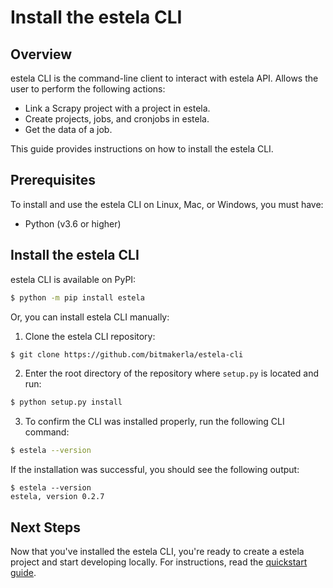 # Install the estela CLI

## Overview
estela CLI is the command-line client to interact with estela API.
Allows the user to perform the following actions:

- Link a Scrapy project with a project in estela.
- Create projects, jobs, and cronjobs in estela.
- Get the data of a job.

This guide provides instructions on how to install the estela CLI.

## Prerequisites
To install and use the estela CLI on Linux, Mac, or Windows, you must have:
- Python (v3.6 or higher)

## Install the estela CLI

estela CLI is available on PyPI:

```bash
$ python -m pip install estela
```

Or, you can install estela CLI manually:

1. Clone the estela CLI repository:
```bash
$ git clone https://github.com/bitmakerla/estela-cli
```

2. Enter the root directory of the repository where `setup.py` is located and run:
```bash
$ python setup.py install
```

3. To confirm the CLI was installed properly, run the following CLI command:
```bash
$ estela --version
```
If the installation was successful, you should see the following output:
```
$ estela --version
estela, version 0.2.7
```

## Next Steps
Now that you've installed the estela CLI, you're ready to create a estela
project and start developing locally. For instructions, read the [quickstart guide](quickstart.md).
